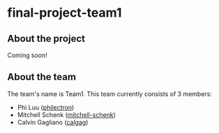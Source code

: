 # final-project-team1

## About the project

Coming soon!

## About the team

The team's name is Team1. This team currently consists of 3 members:

- Phi Luu ([philectron](https://github.com/philectron))
- Mitchell Schenk ([mitchell-schenk](https://github.com/mitchell-schenk))
- Calvin Gagliano ([calgag](https://github.com/calgag))
